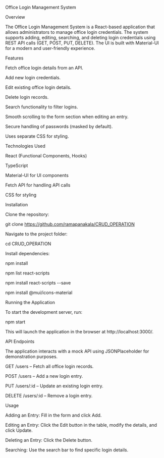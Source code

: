 Office Login Management System

Overview

The Office Login Management System is a React-based application that allows administrators to manage office login credentials. The system supports adding, editing, searching, and deleting login credentials using REST API calls (GET, POST, PUT, DELETE). The UI is built with Material-UI for a modern and user-friendly experience.

Features

Fetch office login details from an API.

Add new login credentials.

Edit existing office login details.

Delete login records.

Search functionality to filter logins.

Smooth scrolling to the form section when editing an entry.

Secure handling of passwords (masked by default).

Uses separate CSS for styling.

Technologies Used

React (Functional Components, Hooks)

TypeScript

Material-UI for UI components

Fetch API for handling API calls

CSS for styling

Installation

Clone the repository:

git clone https://github.com/ramapanakala/CRUD_OPERATION

Navigate to the project folder:

cd CRUD_OPERATION

Install dependencies:

npm install

npm list react-scripts

npm install react-scripts --save

npm install @mui/icons-material

Running the Application

To start the development server, run:

npm start

This will launch the application in the browser at http://localhost:3000/.

API Endpoints

The application interacts with a mock API using JSONPlaceholder for demonstration purposes.

GET /users – Fetch all office login records.

POST /users – Add a new login entry.

PUT /users/:id – Update an existing login entry.

DELETE /users/:id – Remove a login entry.

Usage

Adding an Entry: Fill in the form and click Add.

Editing an Entry: Click the Edit button in the table, modify the details, and click Update.

Deleting an Entry: Click the Delete button.

Searching: Use the search bar to find specific login details.